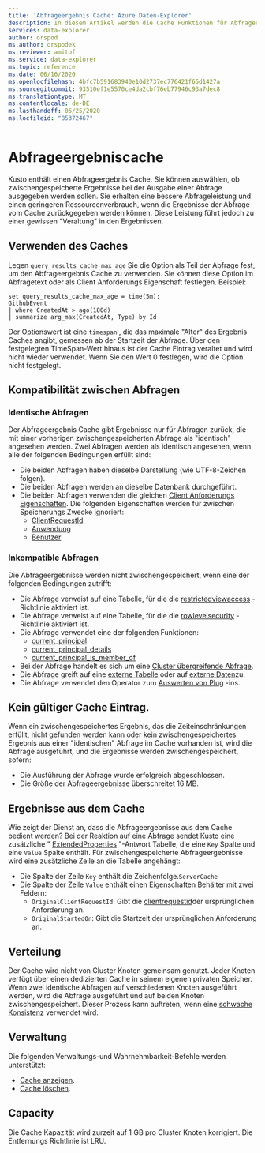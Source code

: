 ```yaml
---
title: 'Abfrageergebnis Cache: Azure Daten-Explorer'
description: In diesem Artikel werden die Cache Funktionen für Abfrageergebnisse in Azure Daten-Explorer beschrieben.
services: data-explorer
author: orspod
ms.author: orspodek
ms.reviewer: amitof
ms.service: data-explorer
ms.topic: reference
ms.date: 06/16/2020
ms.openlocfilehash: 4bfc7b591683940e10d2737ec776421f65d1427a
ms.sourcegitcommit: 93510ef1e5570ce4da2cbf76eb77946c93a7dec8
ms.translationtype: MT
ms.contentlocale: de-DE
ms.lasthandoff: 06/25/2020
ms.locfileid: "85372467"
---
```

# <a name="query-results-cache"></a>Abfrageergebniscache

Kusto enthält einen Abfrageergebnis Cache. Sie können auswählen, ob zwischengespeicherte Ergebnisse bei der Ausgabe einer Abfrage ausgegeben werden sollen. Sie erhalten eine bessere Abfrageleistung und einen geringeren Ressourcenverbrauch, wenn die Ergebnisse der Abfrage vom Cache zurückgegeben werden können. Diese Leistung führt jedoch zu einer gewissen "Veraltung" in den Ergebnissen.

## <a name="use-the-cache"></a>Verwenden des Caches

Legen `query_results_cache_max_age` Sie die Option als Teil der Abfrage fest, um den Abfrageergebnis Cache zu verwenden. Sie können diese Option im Abfragetext oder als Client Anforderungs Eigenschaft festlegen. Beispiel:

```kusto
set query_results_cache_max_age = time(5m);
GithubEvent
| where CreatedAt > ago(180d)
| summarize arg_max(CreatedAt, Type) by Id
```

Der Optionswert ist eine `timespan` , die das maximale "Alter" des Ergebnis Caches angibt, gemessen ab der Startzeit der Abfrage. Über den festgelegten TimeSpan-Wert hinaus ist der Cache Eintrag veraltet und wird nicht wieder verwendet. Wenn Sie den Wert 0 festlegen, wird die Option nicht festgelegt.

## <a name="compatibility-between-queries"></a>Kompatibilität zwischen Abfragen

### <a name="identical-queries"></a>Identische Abfragen

Der Abfrageergebnis Cache gibt Ergebnisse nur für Abfragen zurück, die mit einer vorherigen zwischengespeicherten Abfrage als "identisch" angesehen werden. Zwei Abfragen werden als identisch angesehen, wenn alle der folgenden Bedingungen erfüllt sind:

* Die beiden Abfragen haben dieselbe Darstellung (wie UTF-8-Zeichen folgen).
* Die beiden Abfragen werden an dieselbe Datenbank durchgeführt.
* Die beiden Abfragen verwenden die gleichen [Client Anforderungs Eigenschaften](../api/netfx/request-properties.md). Die folgenden Eigenschaften werden für zwischen Speicherungs Zwecke ignoriert:
   * [ClientRequestId](../api/netfx/request-properties.md#the-clientrequestid-x-ms-client-request-id-named-property)
   * [Anwendung](../api/netfx/request-properties.md#the-application-x-ms-app-named-property)
   * [Benutzer](../api/netfx/request-properties.md#the-user-x-ms-user-named-property)

### <a name="incompatible-queries"></a>Inkompatible Abfragen

Die Abfrageergebnisse werden nicht zwischengespeichert, wenn eine der folgenden Bedingungen zutrifft:
 
* Die Abfrage verweist auf eine Tabelle, für die die [restrictedviewaccess](../management/restrictedviewaccesspolicy.md) -Richtlinie aktiviert ist.
* Die Abfrage verweist auf eine Tabelle, für die die [rowlevelsecurity](../management/rowlevelsecuritypolicy.md) -Richtlinie aktiviert ist.
* Die Abfrage verwendet eine der folgenden Funktionen:
    * [current_principal](current-principalfunction.md)
    * [current_principal_details](current-principal-detailsfunction.md)
    * [current_principal_is_member_of](current-principal-ismemberoffunction.md)
* Bei der Abfrage handelt es sich um eine [Cluster übergreifende Abfrage](cross-cluster-or-database-queries.md).
* Die Abfrage greift auf eine [externe Tabelle](schema-entities/externaltables.md) oder auf [externe Daten](externaldata-operator.md)zu.
* Die Abfrage verwendet den Operator zum [Auswerten von Plug](evaluateoperator.md) -ins.

## <a name="no-valid-cache-entry"></a>Kein gültiger Cache Eintrag.

Wenn ein zwischengespeichertes Ergebnis, das die Zeiteinschränkungen erfüllt, nicht gefunden werden kann oder kein zwischengespeichertes Ergebnis aus einer "identischen" Abfrage im Cache vorhanden ist, wird die Abfrage ausgeführt, und die Ergebnisse werden zwischengespeichert, sofern: 

* Die Ausführung der Abfrage wurde erfolgreich abgeschlossen.
* Die Größe der Abfrageergebnisse überschreitet 16 MB.

## <a name="results-from-the-cache"></a>Ergebnisse aus dem Cache

Wie zeigt der Dienst an, dass die Abfrageergebnisse aus dem Cache bedient werden?
Bei der Reaktion auf eine Abfrage sendet Kusto eine zusätzliche " [ExtendedProperties](../api/rest/response.md) "-Antwort Tabelle, die eine `Key` Spalte und eine `Value` Spalte enthält.
Für zwischengespeicherte Abfrageergebnisse wird eine zusätzliche Zeile an die Tabelle angehängt:
* Die Spalte der Zeile `Key` enthält die Zeichenfolge.`ServerCache`
* Die Spalte der Zeile `Value` enthält einen Eigenschaften Behälter mit zwei Feldern:
   * `OriginalClientRequestId`: Gibt die [clientrequestid](../api/netfx/request-properties.md#the-clientrequestid-x-ms-client-request-id-named-property)der ursprünglichen Anforderung an.
   * `OriginalStartedOn`: Gibt die Startzeit der ursprünglichen Anforderung an.

## <a name="distribution"></a>Verteilung

Der Cache wird nicht von Cluster Knoten gemeinsam genutzt. Jeder Knoten verfügt über einen dedizierten Cache in seinem eigenen privaten Speicher. Wenn zwei identische Abfragen auf verschiedenen Knoten ausgeführt werden, wird die Abfrage ausgeführt und auf beiden Knoten zwischengespeichert. Dieser Prozess kann auftreten, wenn eine [schwache Konsistenz](../concepts/queryconsistency.md) verwendet wird.

## <a name="management"></a>Verwaltung

Die folgenden Verwaltungs-und Wahrnehmbarkeit-Befehle werden unterstützt:

* [Cache anzeigen](../management/show-query-results-cache-command.md).
* [Cache löschen](../management/clear-query-results-cache-command.md).

## <a name="capacity"></a>Capacity

Die Cache Kapazität wird zurzeit auf 1 GB pro Cluster Knoten korrigiert.
Die Entfernungs Richtlinie ist LRU.
